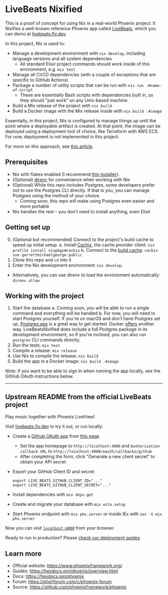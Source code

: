 # LiveBeats Nixified

This is a proof of concept for using Nix in a real-world Phoenix project. It Nixifies a well-known reference Phoenix app called [LiveBeats](https://github.com/fly-apps/live_beats), which you can demo at [livebeats.fly.dev](https://github.com/fly-apps/live_beats).

In this project, Nix is used to:
- Manage a development environment with `nix develop`, including language versions and all system dependencies
  - All standard Elixir project commands should work inside of this environment, e.g. `mix test`
- Manage all CI/CD dependencies (with a couple of exceptions that are specific to GitHub Actions)
- Package a number of utility scripts that can be run with `nix run .#name-of-script`
  - These are essentially Bash scripts with dependencies built in, so they should "just work" on any Unix-based machine
- Build a Mix release of the project with `nix build`
- Build a Docker image with the Mix release inside with `nix build .#image`

Essentially, in this project, Nix is configured to manage things up until the point where a deployable artifact is created. At that point, the image can be deployed using a deployment tool of choice, like Terraform with AWS ECS. For now, deployment is not implemented in this project.

For more on this approach, see [this article](https://determinate.systems/posts/nix-to-kubernetes).

## Prerequisites

- Nix with flakes enabled (I recommend [this installer](https://zero-to-nix.com/start/install)). 
- (Optional) [direnv](https://direnv.net/) for convenience when working with Nix
- (Optional) While this repo includes Postgres, some developers prefer not to use the Postgres CLI directly. If that is you, you can manage Postgres using the method of your choice.
  - Coming soon, this repo will make using Postgres even easier and more portable
- Nix handles the rest – you don't need to install anything, even Elixir

## Getting set up

0. (Optional but recommended) Connect to the project's build cache to speed up initial setup:
  a. Install [Cachix](https://www.cachix.org/), the cache provider client: `nix profile install nixpkgs#cachix`
  b. Connect to the [build cache](https://app.cachix.org/cache/garrettmichaelgeorge-public#pull): `cachix use garrettmichaelgeorge-public`
1. Clone this repo and `cd` into it
2. Enter the Nix development environment: `nix develop`. 
  - Alternatively, you can use direnv to load the environment automatically: `direnv allow`.
  
## Working with the project

1. Start the database
  a. Coming soon, you will be able to run a single command and everything will be handled
  b. For now, you will need to start Postgres yourself. If you're on macOS and don't have Postgres set up, [Postgres.app](https://postgresapp.com/) is a great way to get started. Docker [offers](https://hub.docker.com/_/postgres) another way. LiveBeatsNixified does include a full Postgres package in its development environment, so if you're inclined, you can also run `postgres` CLI commands directly.
1. Run the tests: `mix test`
1. Compile a release: `mix release`
1. Use Nix to compile the release: `nix build`
1. Build the app in a Docker image: `nix build .#image`

_Note:_ if you want to be able to sign in when running the app locally, see the GitHub OAuth instructions below.

---

## Upstream README from the official LiveBeats project

Play music together with Phoenix LiveView!

Visit [livebeats.fly.dev](http://livebeats.fly.dev) to try it out, or run locally:

  * Create a [Github OAuth app](https://docs.github.com/en/developers/apps/building-oauth-apps/creating-an-oauth-app) from [this page](https://github.com/settings/applications/new)
    - Set the app homepage to `http://localhost:4000` and `Authorization callback URL` to `http://localhost:4000/oauth/callbacks/github`
    - After completing the form, click "Generate a new client secret" to obtain your API secret
  * Export your GitHub Client ID and secret:

        export LIVE_BEATS_GITHUB_CLIENT_ID="..."
        export LIVE_BEATS_GITHUB_CLIENT_SECRET="..."

  * Install dependencies with `mix deps.get`
  * Create and migrate your database with `mix ecto.setup`
  * Start Phoenix endpoint with `mix phx.server` or inside IEx with `iex -S mix phx.server`

Now you can visit [`localhost:4000`](http://localhost:4000) from your browser.

Ready to run in production? Please [check our deployment guides](https://hexdocs.pm/phoenix/deployment.html).

## Learn more

  * Official website: https://www.phoenixframework.org/
  * Guides: https://hexdocs.pm/phoenix/overview.html
  * Docs: https://hexdocs.pm/phoenix
  * Forum: https://elixirforum.com/c/phoenix-forum
  * Source: https://github.com/phoenixframework/phoenix
